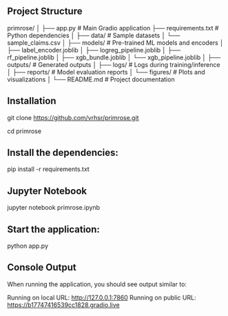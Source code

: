 
## Project Structure


primrose/
│
├── app.py                      # Main Gradio application
├── requirements.txt            # Python dependencies
│
├── data/                       # Sample datasets
│   └── sample_claims.csv
│
├── models/                     # Pre-trained ML models and encoders
│   ├── label_encoder.joblib
│   ├── logreg_pipeline.joblib
│   ├── rf_pipeline.joblib
│   ├── xgb_bundle.joblib
│   └── xgb_pipeline.joblib
│
├── outputs/                    # Generated outputs
│   ├── logs/                   # Logs during training/inference
│   ├── reports/                # Model evaluation reports
│   └── figures/                # Plots and visualizations
│
└── README.md                   # Project documentation

## Installation

git clone https://github.com/vrhsr/primrose.git

cd primrose


## Install the dependencies:

pip install -r requirements.txt

## Jupyter Notebook

jupyter notebook primrose.ipynb

## Start the application:

python app.py

## Console Output

When running the application, you should see output similar to:

Running on local URL:  http://127.0.0.1:7860
Running on public URL: https://b17747416539cc1828.gradio.live
